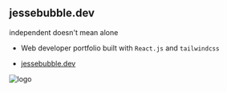 ## jessebubble.dev
independent doesn't mean alone
- Web developer portfolio built with `React.js` and `tailwindcss`  

* [jessebubble.dev](https://www.jessebubble.dev/)

![logo](https://cdn.sanity.io/images/etrj839y/production/dd816197f59550c7aea35abb1a73c7759d93779f-1400x1400.gif)